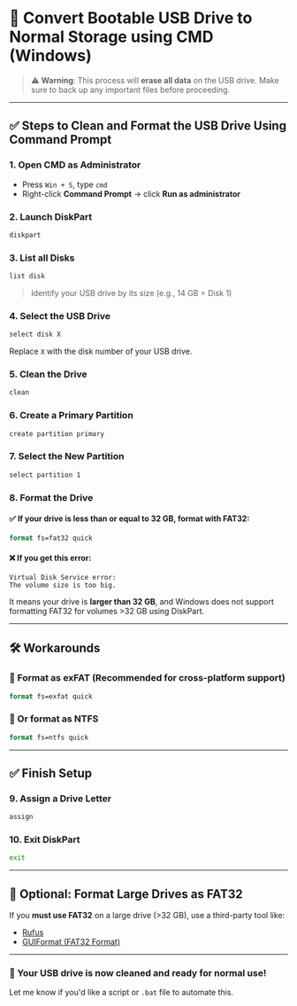 
# 🧹 Convert Bootable USB Drive to Normal Storage using CMD (Windows)

> ⚠️ **Warning**: This process will **erase all data** on the USB drive. Make sure to back up any important files before proceeding.

---

## ✅ Steps to Clean and Format the USB Drive Using Command Prompt

### 1. Open CMD as Administrator
- Press `Win + S`, type `cmd`
- Right-click **Command Prompt** → click **Run as administrator**

### 2. Launch DiskPart
```cmd
diskpart
```

### 3. List all Disks
```cmd
list disk
```
> Identify your USB drive by its size (e.g., 14 GB = Disk 1)

### 4. Select the USB Drive
```cmd
select disk X
```
Replace `X` with the disk number of your USB drive.

### 5. Clean the Drive
```cmd
clean
```

### 6. Create a Primary Partition
```cmd
create partition primary
```

### 7. Select the New Partition
```cmd
select partition 1
```

### 8. Format the Drive

#### ✅ If your drive is **less than or equal to 32 GB**, format with FAT32:
```cmd
format fs=fat32 quick
```

#### ❌ If you get this error:
```
Virtual Disk Service error:
The volume size is too big.
```

It means your drive is **larger than 32 GB**, and Windows does not support formatting FAT32 for volumes >32 GB using DiskPart.

---

## 🛠 Workarounds

### 🔁 Format as exFAT (Recommended for cross-platform support)
```cmd
format fs=exfat quick
```

### 🔁 Or format as NTFS
```cmd
format fs=ntfs quick
```

---

## ✅ Finish Setup

### 9. Assign a Drive Letter
```cmd
assign
```

### 10. Exit DiskPart
```cmd
exit
```

---

## 🧩 Optional: Format Large Drives as FAT32

If you **must use FAT32** on a large drive (>32 GB), use a third-party tool like:

- [Rufus](https://rufus.ie/)
- [GUIFormat (FAT32 Format)](https://www.ridgecrop.demon.co.uk/index.htm?guiformat.htm)

---

### 🥳 Your USB drive is now cleaned and ready for normal use!

Let me know if you'd like a script or `.bat` file to automate this.
